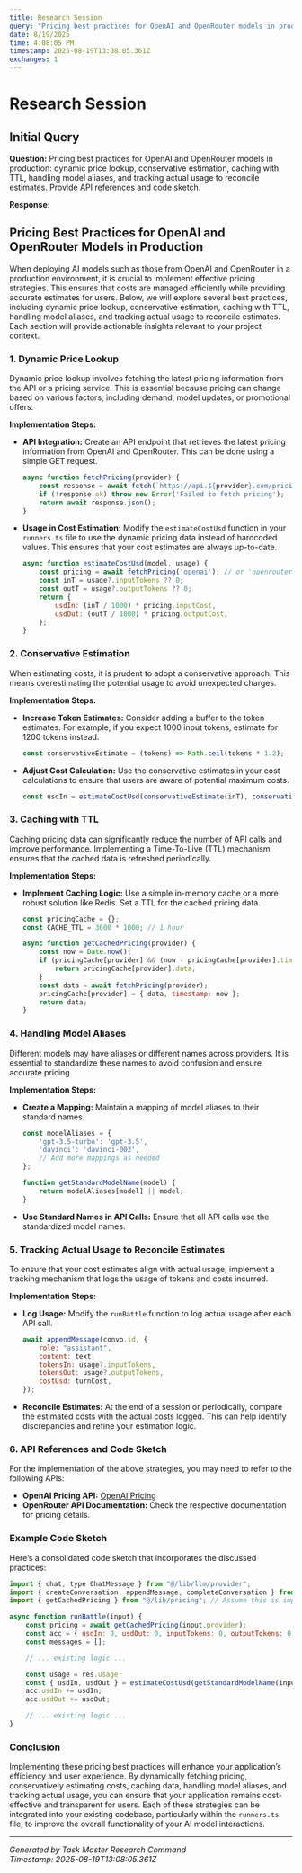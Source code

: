 ```yaml
---
title: Research Session
query: "Pricing best practices for OpenAI and OpenRouter models in production: dynamic price lookup, conservative estimation, caching with TTL, handling model aliases, and tracking actual usage to reconcile estimates. Provide API references and code sketch."
date: 8/19/2025
time: 4:08:05 PM
timestamp: 2025-08-19T13:08:05.361Z
exchanges: 1
---
```


# Research Session

## Initial Query

**Question:** Pricing best practices for OpenAI and OpenRouter models in production: dynamic price lookup, conservative estimation, caching with TTL, handling model aliases, and tracking actual usage to reconcile estimates. Provide API references and code sketch.

**Response:**

## Pricing Best Practices for OpenAI and OpenRouter Models in Production

When deploying AI models such as those from OpenAI and OpenRouter in a production environment, it is crucial to implement effective pricing strategies. This ensures that costs are managed efficiently while providing accurate estimates for users. Below, we will explore several best practices, including dynamic price lookup, conservative estimation, caching with TTL, handling model aliases, and tracking actual usage to reconcile estimates. Each section will provide actionable insights relevant to your project context.

### 1. Dynamic Price Lookup

Dynamic price lookup involves fetching the latest pricing information from the API or a pricing service. This is essential because pricing can change based on various factors, including demand, model updates, or promotional offers. 

**Implementation Steps:**
- **API Integration:** Create an API endpoint that retrieves the latest pricing information from OpenAI and OpenRouter. This can be done using a simple GET request.
  
  ```javascript
  async function fetchPricing(provider) {
      const response = await fetch(`https://api.${provider}.com/pricing`);
      if (!response.ok) throw new Error('Failed to fetch pricing');
      return await response.json();
  }
  ```

- **Usage in Cost Estimation:** Modify the `estimateCostUsd` function in your `runners.ts` file to use the dynamic pricing data instead of hardcoded values. This ensures that your cost estimates are always up-to-date.

  ```javascript
  async function estimateCostUsd(model, usage) {
      const pricing = await fetchPricing('openai'); // or 'openrouter'
      const inT = usage?.inputTokens ?? 0;
      const outT = usage?.outputTokens ?? 0;
      return {
          usdIn: (inT / 1000) * pricing.inputCost,
          usdOut: (outT / 1000) * pricing.outputCost,
      };
  }
  ```

### 2. Conservative Estimation

When estimating costs, it is prudent to adopt a conservative approach. This means overestimating the potential usage to avoid unexpected charges. 

**Implementation Steps:**
- **Increase Token Estimates:** Consider adding a buffer to the token estimates. For example, if you expect 1000 input tokens, estimate for 1200 tokens instead.

  ```javascript
  const conservativeEstimate = (tokens) => Math.ceil(tokens * 1.2);
  ```

- **Adjust Cost Calculation:** Use the conservative estimates in your cost calculations to ensure that users are aware of potential maximum costs.

  ```javascript
  const usdIn = estimateCostUsd(conservativeEstimate(inT), conservativeEstimate(outT));
  ```

### 3. Caching with TTL

Caching pricing data can significantly reduce the number of API calls and improve performance. Implementing a Time-To-Live (TTL) mechanism ensures that the cached data is refreshed periodically.

**Implementation Steps:**
- **Implement Caching Logic:** Use a simple in-memory cache or a more robust solution like Redis. Set a TTL for the cached pricing data.

  ```javascript
  const pricingCache = {};
  const CACHE_TTL = 3600 * 1000; // 1 hour

  async function getCachedPricing(provider) {
      const now = Date.now();
      if (pricingCache[provider] && (now - pricingCache[provider].timestamp < CACHE_TTL)) {
          return pricingCache[provider].data;
      }
      const data = await fetchPricing(provider);
      pricingCache[provider] = { data, timestamp: now };
      return data;
  }
  ```

### 4. Handling Model Aliases

Different models may have aliases or different names across providers. It is essential to standardize these names to avoid confusion and ensure accurate pricing.

**Implementation Steps:**
- **Create a Mapping:** Maintain a mapping of model aliases to their standard names.

  ```javascript
  const modelAliases = {
      'gpt-3.5-turbo': 'gpt-3.5',
      'davinci': 'davinci-002',
      // Add more mappings as needed
  };

  function getStandardModelName(model) {
      return modelAliases[model] || model;
  }
  ```

- **Use Standard Names in API Calls:** Ensure that all API calls use the standardized model names.

### 5. Tracking Actual Usage to Reconcile Estimates

To ensure that your cost estimates align with actual usage, implement a tracking mechanism that logs the usage of tokens and costs incurred.

**Implementation Steps:**
- **Log Usage:** Modify the `runBattle` function to log actual usage after each API call.

  ```javascript
  await appendMessage(convo.id, {
      role: "assistant",
      content: text,
      tokensIn: usage?.inputTokens,
      tokensOut: usage?.outputTokens,
      costUsd: turnCost,
  });
  ```

- **Reconcile Estimates:** At the end of a session or periodically, compare the estimated costs with the actual costs logged. This can help identify discrepancies and refine your estimation logic.

### 6. API References and Code Sketch

For the implementation of the above strategies, you may need to refer to the following APIs:

- **OpenAI Pricing API:** [OpenAI Pricing](https://platform.openai.com/docs/api-reference/pricing)
- **OpenRouter API Documentation:** Check the respective documentation for pricing details.

### Example Code Sketch

Here’s a consolidated code sketch that incorporates the discussed practices:

```javascript
import { chat, type ChatMessage } from "@/lib/llm/provider";
import { createConversation, appendMessage, completeConversation } from "@/repo/conversations";
import { getCachedPricing } from "@/lib/pricing"; // Assume this is implemented as discussed

async function runBattle(input) {
    const pricing = await getCachedPricing(input.provider);
    const acc = { usdIn: 0, usdOut: 0, inputTokens: 0, outputTokens: 0 };
    const messages = [];

    // ... existing logic ...

    const usage = res.usage;
    const { usdIn, usdOut } = estimateCostUsd(getStandardModelName(input.model), usage);
    acc.usdIn += usdIn;
    acc.usdOut += usdOut;

    // ... existing logic ...
}
```

### Conclusion

Implementing these pricing best practices will enhance your application’s efficiency and user experience. By dynamically fetching pricing, conservatively estimating costs, caching data, handling model aliases, and tracking actual usage, you can ensure that your application remains cost-effective and transparent for users. Each of these strategies can be integrated into your existing codebase, particularly within the `runners.ts` file, to improve the overall functionality of your AI model interactions.


---

*Generated by Task Master Research Command*  
*Timestamp: 2025-08-19T13:08:05.361Z*
